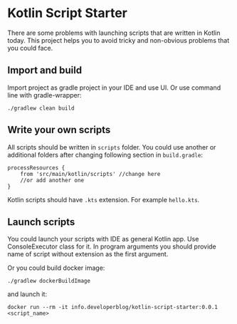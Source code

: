 # Kotlin Script Starter

There are some problems with launching scripts that are written in Kotlin today.
This project helps you to avoid tricky and non-obvious problems that you could face.

## Import and build
Import project as gradle project in your IDE and use UI.
Or use command line with gradle-wrapper:
```
./gradlew clean build
```

## Write your own scripts
All scripts should be written in `scripts` folder. 
You could use another or additional folders after changing following section in `build.gradle`:
```
processResources {
    from 'src/main/kotlin/scripts' //change here
    //or add another one
}
```
Kotlin scripts should have `.kts` extension. For example `hello.kts`.

## Launch scripts
You could launch your scripts with IDE as general Kotlin app. Use ConsoleExecutor class for it.
In program arguments you should provide name of script without extension as the first argument.

Or you could build docker image:
```
./gradlew dockerBuildImage
```
and launch it:
```
docker run --rm -it info.developerblog/kotlin-script-starter:0.0.1 <script_name>
```
